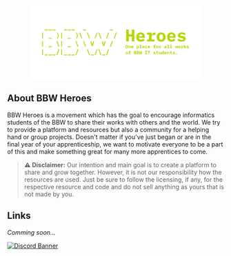 <p align="center">
  <a href="https://bbwheroes.com" target="_blank">
    <img src="https://raw.githubusercontent.com/bbwheroes/.github/main/profile/banner.svg" width="400">
  </a>
</p>


## About BBW Heroes

BBW Heroes is a movement which has the goal to encourage informatics students of the BBW to share their works with others and the world. We try to provide a platform and resources but also a community for a helping hand or group projects. Doesn't matter if you've just began or are in the final year of your apprenticeship, we want to motivate everyone to be a part of this and make something great for many more apprentices to come.

> **⚠️ Disclaimer:** Our intention and main goal is to create a platform to share and grow together. However, it is not our responsibility how the resources are used. Just be sure to follow the licensing, if any, for the respective resource and code and do not sell anything as yours that is not made by you.

## Links

_Comming soon..._

<a href="https://discord.gg/xbUfU4FYSc" target="_blank">
  <img src="https://discordapp.com/api/guilds/1183343833229045850/widget.png?style=banner2" alt="Discord Banner"/>
</a>
